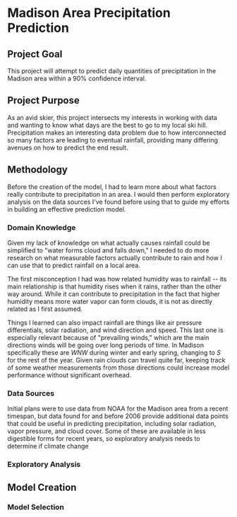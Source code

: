 # Madison Area Precipitation Prediction

## Project Goal
This project will attempt to predict daily quantities of precipitation in the Madison area within a 90% confidence interval.

## Project Purpose
As an avid skier, this project intersects my interests in working with data and wanting to know what days are the best to go to my local ski hill. Precipitation makes an interesting data problem due to how interconnected so many factors are leading to eventual rainfall, providing many differing avenues on how to predict the end result.

## Methodology
Before the creation of the model, I had to learn more about what factors really contribute to precipitation in an area. I would then perform exploratory analysis on the data sources I've found before using that to guide my efforts in building an effective prediction model.

### Domain Knowledge
Given my lack of knowledge on what actually causes rainfall could be simplified to "water forms cloud and falls down," I needed to do more research on what measurable factors actually contribute to rain and how I can use that to predict rainfall on a local area.

The first misconception I had was how related humidity was to rainfall -- its main relationship is that humidity rises when it rains, rather than the other way around. While it can contribute to precipitation in the fact that higher humidity means more water vapor can form clouds, it is not as directly related as I first assumed.

Things I learned can also impact rainfall are things like air pressure differentials, solar radiation, and wind direction and speed. This last one is especially relevant because of "prevailing winds," which are the main directions winds will be going over long periods of time. In Madison specifically these are *WNW* during winter and early spring, changing to *S* for the rest of the year. Given rain clouds can travel quite far, keeping track of some weather measurements from those directions could increase model performance without significant overhead.

### Data Sources
Initial plans were to use data from NOAA for the Madison area from a recent timespan, but data found for and before 2006 provide additional data points that could be useful in predicting precipitation, including solar radiation, vapor pressure, and cloud cover. Some of these are available in less digestible forms for recent years, so exploratory analysis needs to determine if climate change 

### Exploratory Analysis

## Model Creation

### Model Selection
